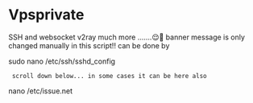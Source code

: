 # Vpsprivate
SSH and websocket
v2ray
much more
.......😌💯
banner message is only changed manually in this script!! 
can be done by

sudo nano /etc/ssh/sshd_config

     scroll down below... in some cases it can be here also
     
nano /etc/issue.net

